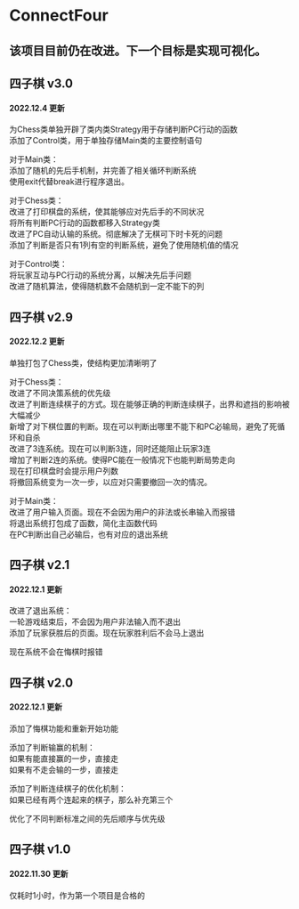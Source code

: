 # ConnectFour
## 该项目目前仍在改进。下一个目标是实现可视化。

## 四子棋 v3.0
#### 2022.12.4 更新
为Chess类单独开辟了类内类Strategy用于存储判断PC行动的函数  
添加了Control类，用于单独存储Main类的主要控制语句  
  
对于Main类：  
	添加了随机的先后手机制，并完善了相关循环判断系统  
	使用exit代替break进行程序退出。  
  
对于Chess类：  
	改进了打印棋盘的系统，使其能够应对先后手的不同状况  
	将所有判断PC行动的函数都移入Strategy类  
	改进了PC自动认输的系统。彻底解决了无棋可下时卡死的问题  
	添加了判断是否只有1列有空的判断系统，避免了使用随机值的情况  
  
对于Control类：  
	将玩家互动与PC行动的系统分离，以解决先后手问题  
	改进了随机算法，使得随机数不会随机到一定不能下的列  


## 四子棋 v2.9
#### 2022.12.2 更新
单独打包了Chess类，使结构更加清晰明了  
  
对于Chess类：  
	改进了不同决策系统的优先级  
	改进了判断连续棋子的方式。现在能够正确的判断连续棋子，出界和遮挡的影响被大幅减少  
	新增了对下棋位置的判断。现在可以判断出哪里不能下和PC必输局，避免了死循环和自杀  
	改进了3连系统。现在可以判断3连，同时还能阻止玩家3连  
	增加了判断2连的系统。使得PC能在一般情况下也能判断局势走向  
	现在打印棋盘时会提示用户列数  
	将撤回系统变为一次一步，以应对只需要撤回一次的情况。  
  
对于Main类：  
	改进了用户输入页面。现在不会因为用户的非法或长串输入而报错  
	将退出系统打包成了函数，简化主函数代码  
	在PC判断出自己必输后，也有对应的退出系统  


## 四子棋 v2.1
#### 2022.12.1 更新
改进了退出系统：  
	一轮游戏结束后，不会因为用户非法输入而不退出  
	添加了玩家获胜后的页面。现在玩家胜利后不会马上退出  
  
现在系统不会在悔棋时报错  


## 四子棋 v2.0
#### 2022.12.1 更新
添加了悔棋功能和重新开始功能  
  
添加了判断输赢的机制：  
	如果有能直接赢的一步，直接走  
	如果有不走会输的一步，直接走  
  
添加了判断连续棋子的优化机制：  
	如果已经有两个连起来的棋子，那么补充第三个  
  
优化了不同判断标准之间的先后顺序与优先级  


## 四子棋 v1.0
#### 2022.11.30 更新
仅耗时1小时，作为第一个项目是合格的  

